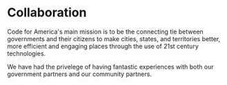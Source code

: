# Collaboration

Code for America's main mission is to be the connecting tie between governments and their citizens to make cities, states, and territories better, more efficient and engaging places through the use of 21st century technologies.

We have had the privelege of having fantastic experiences with both our government partners and our community partners.

